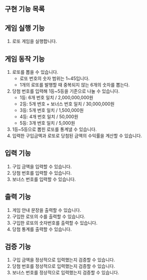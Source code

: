 ## 구현 기능 목록

## 게임 실행 기능
1. 로또 게임을 실행합니다.

## 게임 동작 기능
1. 로또를 뽑을 수 있습니다.
    - 로또 번호의 숫자 범위는 1~45입니다.
    - 1개의 로또를 발행할 때 중복되지 않는 6개의 숫자를 뽑는다.
2. 당첨 번호를 입력해 1등~5등을 기준으로 나눌 수 있습니다.
    - 1등: 6개 번호 일치 / 2,000,000,000원
    - 2등: 5개 번호 + 보너스 번호 일치 / 30,000,000원
    - 3등: 5개 번호 일치 / 1,500,000원
    - 4등: 4개 번호 일치 / 50,000원
    - 5등: 3개 번호 일치 / 5,000원
3. 1등~5등으로 뽑힌 로또를 통계낼 수 있습니다.
4. 입력한 구입금액과 로또로 당첨된 금액의 수익률을 계산할 수 있습니다.

## 입력 기능
1. 구입 금액을 입력할 수 있습니다.
2. 당첨 번호를 입력할 수 있습니다.
3. 보너스 번호를 입력할 수 있습니다.

## 출력 기능
1. 게임 안내 문장을 출력할 수 있습니다.
2. 구입한 로또의 수를 출력할 수 있습니다.
3. 구입한 로또의 숫자번호를 출력할 수 있습니다.
4. 당첨 통계를 출력할 수 있습니다.


## 검증 기능
1. 구입 금액을 정상적으로 입력했는지 검증할 수 있습니다.
2. 당첨 번호를 정상적으로 입력했는지 검증할 수 있습니다.
3. 보너스 번호를 정상적으로 입력했는지 검증할 수 있습니다.